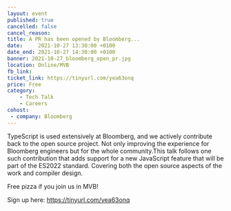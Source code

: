 ```yaml
---
layout: event
published: true
cancelled: false
cancel_reason:
title: A PR has been opened by Bloomberg...
date:     2021-10-27 13:30:00 +0100
date_end: 2021-10-27 14:30:00 +0100
banner: 2021-10-27_bloomberg_open_pr.jpg
location: Online/MVB
fb_link: 
ticket_link: https://tinyurl.com/yea63onq
price: Free
category:
    - Tech Talk
    - Careers
cohost:
 - company: Bloomberg
---
```


TypeScript is used extensively at Bloomberg, and we actively contribute back to the open source project. Not only improving the experience for Bloomberg engineers but for the whole community.This talk follows one such contribution that adds support for a new JavaScript feature that will be part of the ES2022 standard. Covering both the open source aspects of the work and compiler design.

Free pizza if you join us in MVB!

Sign up here: https://tinyurl.com/yea63onq